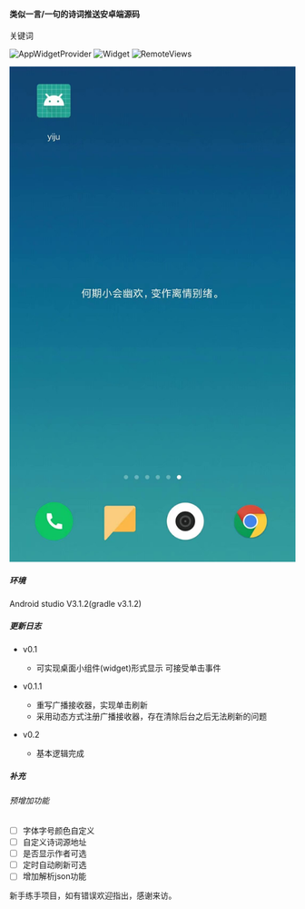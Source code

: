 #### 类似一言/一句的诗词推送安卓端源码

关键词

![AppWidgetProvider](https://img.shields.io/badge/-AppWidgetProvider-green.svg)    ![Widget](https://img.shields.io/badge/-Widget-green.svg)      ![RemoteViews](https://img.shields.io/badge/-RemoteViews-green.svg)

![示例图](https://github.com/muzhiyun/PHP_MySQL/blob/master/Android_source_code/demo.jpg)

##### 环境 

Android studio V3.1.2(gradle v3.1.2)


##### 更新日志
* v0.1
    * 可实现桌面小组件(widget)形式显示 可接受单击事件
	
* v0.1.1
    * 重写广播接收器，实现单击刷新
	* 采用动态方式注册广播接收器，存在清除后台之后无法刷新的问题

* v0.2
    *  基本逻辑完成

##### 补充

###### 预增加功能

- [ ] 字体字号颜色自定义
- [ ] 自定义诗词源地址
- [ ] 是否显示作者可选
- [ ] 定时自动刷新可选
- [ ] 增加解析json功能

新手练手项目，如有错误欢迎指出，感谢来访。



